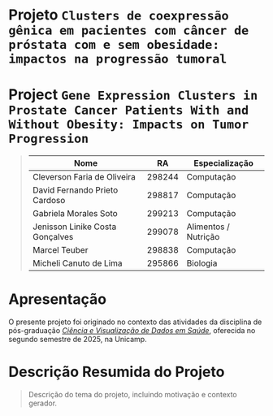 # Projeto `Clusters de coexpressão gênica em pacientes com câncer de próstata com e sem obesidade: impactos na progressão tumoral`
# Project `Gene Expression Clusters in Prostate Cancer Patients With and Without Obesity: Impacts on Tumor Progression`

> |Nome  | RA | Especialização|
> |--|--|--|
> | Cleverson Faria de Oliveira  | 298244  | Computação |
> | David Fernando Prieto Cardoso | 298817 | Computação |
> | Gabriela Morales Soto  | 299213  | Computação |
> | Jenisson Linike Costa Gonçalves | 299078 | Alimentos / Nutrição |
> | Marcel Teuber  | 298838  | Computação |
> | Micheli Canuto de Lima  | 295866  | Biologia |

# Apresentação

O presente projeto foi originado no contexto das atividades da disciplina de pós-graduação [*Ciência e Visualização de Dados em Saúde*](https://github.com/datasci4health), oferecida no segundo semestre de 2025, na Unicamp.

# Descrição Resumida do Projeto
> Descrição do tema do projeto, incluindo motivação e contexto gerador.
